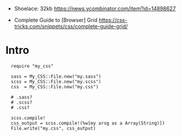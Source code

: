 

* Shoelace: 32kb
  https://news.ycombinator.com/item?id=14898627

* Complete Guide to [Browser] Grid
  https://css-tricks.com/snippets/css/complete-guide-grid/

Intro
=====

```crystal
  require "my_css"

  sass = My_CSS::File.new("my.sass")
  scss = My_CSS::File.new("my.scss")
  css  = My_CSS::File.new("my.css")

  # .sass?
  # .scss?
  # .css?

  scss.compile!
  css_output = scss.compile!(%w[my arsg as a Array(String)])
  File.write("my.css", css_output)
```
